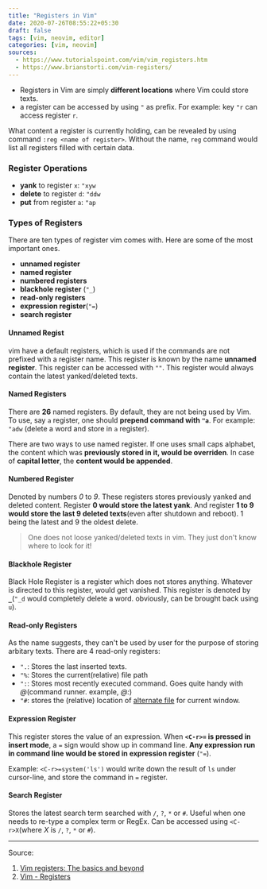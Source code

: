 ```yaml
---
title: "Registers in Vim"
date: 2020-07-26T08:55:22+05:30
draft: false
tags: [vim, neovim, editor]
categories: [vim, neovim]
sources:
  - https://www.tutorialspoint.com/vim/vim_registers.htm
  - https://www.brianstorti.com/vim-registers/
---
```


- Registers in Vim are simply **different locations** where Vim could store texts.
- a register can be accessed by using `"` as prefix. For example: key `"r` can 
access register `r`.

What content a register is currently holding, can be revealed by using command
`:reg <name of register>`. Without the name, `reg` command would list all
registers filled with certain data.


### Register Operations

- **yank** to register `x`: `"xyw`
- **delete** to register `d`: `"ddw`
- **put** from register `a`: `"ap`

### Types of Registers

There are ten types of register vim comes with. Here are some of the most
important ones.

- **unnamed register**
- **named register**
- **numbered registers**
- **blackhole register** (`"_`)
- **read-only registers**
- **expression register**(`"=`)
- **search register**

#### Unnamed Regist

vim have a default registers, which is used if the commands are not prefixed
with a register name. This register is known by the name **unnamed register**.
This register can be accessed with `""`. This register would always contain the
latest yanked/deleted texts.

#### Named Registers

There are **26** named registers. By default, they are not being used by Vim.
To use, say `a` register, one should **prepend command with `"a`**. For example:
`"adw` (delete a word and store in `a` register).

There are two ways to use named register. If one uses small caps alphabet, the
content which was **previously stored in it, would be overriden**. In case of
**capital letter**, the **content would be appended**.

#### Numbered Register

Denoted by numbers _0_ to _9_. These registers stores previously yanked and
deleted content. Register **0 would store the latest yank**. And register **1 to 9
would store the last 9 deleted texts**(even after shutdown and reboot). 1 being
the latest and 9 the oldest delete.

> One does not loose yanked/deleted texts in vim. They just don't know where to
look for it!

#### Blackhole Register

Black Hole Register is a register which does not stores anything. Whatever
is directed to this register, would get vanished. This register is denoted by
**`_`**(`"_d` would completely delete a word. obviously, can be brought back
using `u`).

#### Read-only Registers

As the name suggests, they can't be used by user for the purpose of storing
arbitary texts. There are 4 read-only registers: 

- `".`: Stores the last inserted texts.
- `"%`: Stores the current(relative) file path
- `":`: Stores most recently executed command. Goes quite handy with _@_(command
runner. example, _@:_)
- `"#`: stores the (relative) location of [alternate file](#TODO) for current
window.

#### Expression Register

This register stores the value of an expression. When **`<C-r>=` is pressed in
insert mode**, a `=` sign would show up in command line. **Any expression run in
command line would be stored in expression register** (`"=`).

Example: `<C-r>=system('ls')` would write down the result of `ls` under
cursor-line, and store the command in `=` register.

#### Search Register

Stores the latest search term searched with `/`, `?`, `*` or `#`. Useful when one
needs to re-type a complex term or RegEx. Can be accessed using `<C-r>X`(where *X*
is `/`, `?`, `*` or `#`).


---

Source: 
1. [Vim registers: The basics and beyond](https://www.brianstorti.com/vim-registers/)
2. [Vim - Registers](https://www.tutorialspoint.com/vim/vim_registers.htm)
